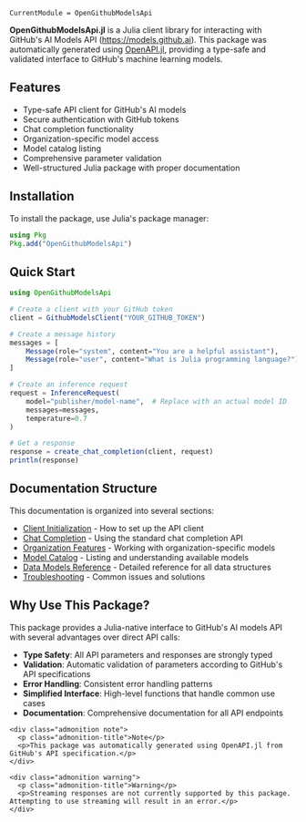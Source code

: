 ```@meta
CurrentModule = OpenGithubModelsApi
```



**OpenGithubModelsApi.jl** is a Julia client library for interacting with GitHub's AI Models API (https://models.github.ai). This package was automatically generated using [OpenAPI.jl](https://github.com/OpenAPI-Generator/OpenAPI.jl), providing a type-safe and validated interface to GitHub's machine learning models.

## Features

- Type-safe API client for GitHub's AI models
- Secure authentication with GitHub tokens
- Chat completion functionality
- Organization-specific model access
- Model catalog listing
- Comprehensive parameter validation
- Well-structured Julia package with proper documentation

## Installation

To install the package, use Julia's package manager:

```julia
using Pkg
Pkg.add("OpenGithubModelsApi")
```

## Quick Start

```julia
using OpenGithubModelsApi

# Create a client with your GitHub token
client = GithubModelsClient("YOUR_GITHUB_TOKEN")

# Create a message history
messages = [
    Message(role="system", content="You are a helpful assistant"),
    Message(role="user", content="What is Julia programming language?")
]

# Create an inference request
request = InferenceRequest(
    model="publisher/model-name",  # Replace with an actual model ID
    messages=messages,
    temperature=0.7
)

# Get a response
response = create_chat_completion(client, request)
println(response)
```

## Documentation Structure

This documentation is organized into several sections:

- [Client Initialization](client.html) - How to set up the API client
- [Chat Completion](chat_completion.html) - Using the standard chat completion API
- [Organization Features](organization.html) - Working with organization-specific models
- [Model Catalog](models.html) - Listing and understanding available models
- [Data Models Reference](models_reference.html) - Detailed reference for all data structures
- [Troubleshooting](troubleshooting.html) - Common issues and solutions

## Why Use This Package?

This package provides a Julia-native interface to GitHub's AI models API with several advantages over direct API calls:

- **Type Safety**: All API parameters and responses are strongly typed
- **Validation**: Automatic validation of parameters according to GitHub's API specifications
- **Error Handling**: Consistent error handling patterns
- **Simplified Interface**: High-level functions that handle common use cases
- **Documentation**: Comprehensive documentation for all API endpoints

```@raw html
<div class="admonition note">
  <p class="admonition-title">Note</p>
  <p>This package was automatically generated using OpenAPI.jl from GitHub's API specification.</p>
</div>
```

```@raw html
<div class="admonition warning">
  <p class="admonition-title">Warning</p>
  <p>Streaming responses are not currently supported by this package. Attempting to use streaming will result in an error.</p>
</div>
```
